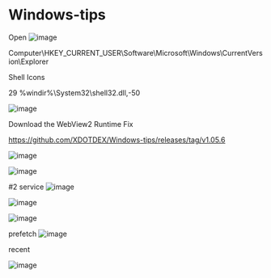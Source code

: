 # Windows-tips
Open
![image](https://github.com/user-attachments/assets/c22aed22-420b-4b31-9f72-0063d66f92b7)


Computer\HKEY_CURRENT_USER\Software\Microsoft\Windows\CurrentVersion\Explorer

Shell Icons

29
%windir%\System32\shell32.dll,-50

![image](https://github.com/user-attachments/assets/98b56a93-1757-420c-a277-cc4c694c4d16)





Download the WebView2 Runtime Fix 

https://github.com/XDOTDEX/Windows-tips/releases/tag/v1.05.6

![image](https://github.com/user-attachments/assets/0ae274c5-71cc-462b-989d-b376c0b45d61)


![image](https://github.com/user-attachments/assets/07c38516-ede2-4e91-a842-ae6e87e1f1fe)



#2
service
![image](https://github.com/user-attachments/assets/8e3ec6e4-1f34-4997-8c24-7566d044065a)

![image](https://github.com/user-attachments/assets/fd9a1d08-765b-4244-b8e5-a2491efbde5e)

![image](https://github.com/user-attachments/assets/66671152-bc7a-4a17-bc2d-a85f4df6795d)

prefetch
![image](https://github.com/user-attachments/assets/d6e374c8-d987-4c4d-baaa-c9d9aeab30c9)


recent

![image](https://github.com/user-attachments/assets/add20236-f558-4f61-98b6-6fd0af4d3c1c)



